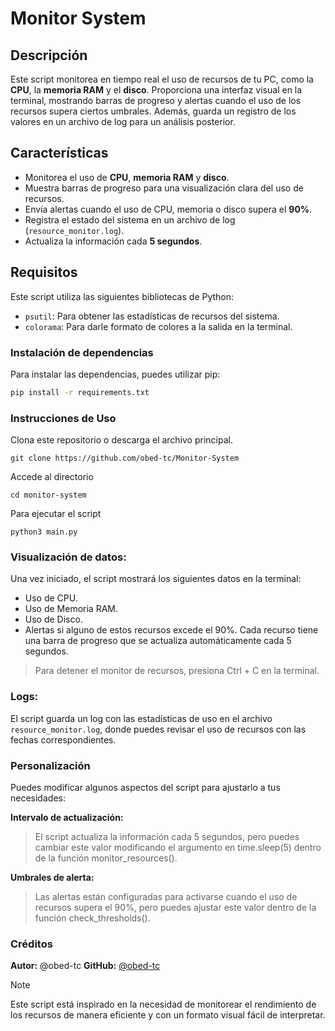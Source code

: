 # Monitor System

## Descripción

Este script monitorea en tiempo real el uso de recursos de tu PC, como la **CPU**, la **memoria RAM** y el **disco**. Proporciona una interfaz visual en la terminal, mostrando barras de progreso y alertas cuando el uso de los recursos supera ciertos umbrales. Además, guarda un registro de los valores en un archivo de log para un análisis posterior.

## Características

- Monitorea el uso de **CPU**, **memoria RAM** y **disco**.
- Muestra barras de progreso para una visualización clara del uso de recursos.
- Envía alertas cuando el uso de CPU, memoria o disco supera el **90%**.
- Registra el estado del sistema en un archivo de log (`resource_monitor.log`).
- Actualiza la información cada **5 segundos**.

## Requisitos

Este script utiliza las siguientes bibliotecas de Python:

- `psutil`: Para obtener las estadísticas de recursos del sistema.
- `colorama`: Para darle formato de colores a la salida en la terminal.

### Instalación de dependencias

Para instalar las dependencias, puedes utilizar pip:

```bash
pip install -r requirements.txt

```


### Instrucciones de Uso

Clona este repositorio o descarga el archivo principal.
```
git clone https://github.com/obed-tc/Monitor-System
```
Accede al directorio 

```
cd monitor-system
```

Para ejecutar el script

```
python3 main.py
```


### Visualización de datos:

Una vez iniciado, el script mostrará los siguientes datos en la terminal:

- Uso de CPU.
- Uso de Memoria RAM.
- Uso de Disco.
- Alertas si alguno de estos recursos excede el 90%.
Cada recurso tiene una barra de progreso que se actualiza automáticamente cada 5 segundos.


> Para detener el monitor de recursos, presiona Ctrl + C en la terminal.

### Logs:

El script guarda un log con las estadísticas de uso en el archivo `resource_monitor.log`, donde puedes revisar el uso de recursos con las fechas correspondientes.


### Personalización
Puedes modificar algunos aspectos del script para ajustarlo a tus necesidades:

**Intervalo de actualización:** 
> El script actualiza la información cada 5 segundos, pero puedes cambiar este valor modificando el argumento en time.sleep(5) dentro de la función monitor_resources().

**Umbrales de alerta:**
> Las alertas están configuradas para activarse cuando el uso de recursos supera el 90%, pero puedes ajustar este valor dentro de la función check_thresholds().

### Créditos
**Autor:** @obed-tc
**GitHub:** [@obed-tc](https://github.com/obed-tc)

> [!NOTE]  
> Este script está inspirado en la necesidad de monitorear el rendimiento de los recursos de manera eficiente y con un formato visual fácil de interpretar.